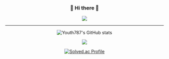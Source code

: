 
<div align="center">

  ### 👋 Hi there 👋
  <a  href="https://wkdus885.tistory.com/"><img align="center" src="https://img.shields.io/badge/Tistory-3DDC84?style=flat-square&logo=Blogger&logoColor=white"/></a> 

---
</div>

<div align="center">

![Youth787's GitHub stats](https://github-readme-stats.vercel.app/api?username=Youth787&show_icons=true&theme=merko) 

<img src="http://mazandi.herokuapp.com/api?handle=ar77gt&theme=dark"/>

[![Solved.ac Profile](http://mazassumnida.wtf/api/generate_badge?boj=ar77gt)](https://solved.ac/ar77gt)

</div>






<!--
**Youth787/youth787** is a ✨ _special_ ✨ repository because its `README.md` (this file) appears on your GitHub profile.

Here are some ideas to get you started:

- 🔭 I’m currently working on ...
- 🌱 I’m currently learning ...
- 👯 I’m looking to collaborate on ...
- 🤔 I’m looking for help with ...
- 💬 Ask me about ...
- 📫 How to reach me: ...
- 😄 Pronouns: ...
- ⚡ Fun fact: ...
-->
